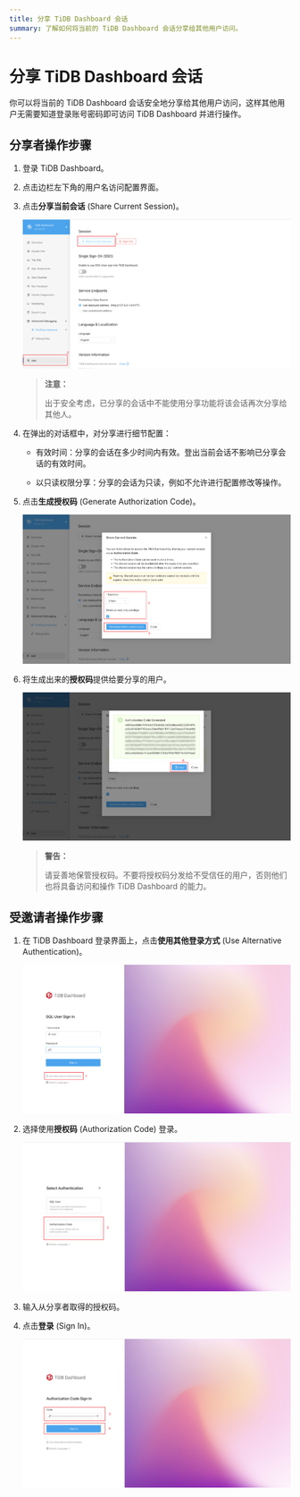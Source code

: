 ```yaml
---
title: 分享 TiDB Dashboard 会话
summary: 了解如何将当前的 TiDB Dashboard 会话分享给其他用户访问。
---
```


# 分享 TiDB Dashboard 会话

你可以将当前的 TiDB Dashboard 会话安全地分享给其他用户访问，这样其他用户无需要知道登录账号密码即可访问 TiDB Dashboard 并进行操作。

## 分享者操作步骤

1. 登录 TiDB Dashboard。

2. 点击边栏左下角的用户名访问配置界面。

3. 点击**分享当前会话** (Share Current Session)。

   ![操作示例](/media/dashboard/dashboard-session-share-settings-1-v650.png)

   > **注意：**
   >
   > 出于安全考虑，已分享的会话中不能使用分享功能将该会话再次分享给其他人。

4. 在弹出的对话框中，对分享进行细节配置：

   - 有效时间：分享的会话在多少时间内有效。登出当前会话不影响已分享会话的有效时间。

   - 以只读权限分享：分享的会话为只读，例如不允许进行配置修改等操作。

5. 点击**生成授权码** (Generate Authorization Code)。

   ![操作示例](/media/dashboard/dashboard-session-share-settings-2-v650.png)

6. 将生成出来的**授权码**提供给要分享的用户。

   ![操作示例](/media/dashboard/dashboard-session-share-settings-3-v650.png)

   > **警告：**
   >
   > 请妥善地保管授权码。不要将授权码分发给不受信任的用户，否则他们也将具备访问和操作 TiDB Dashboard 的能力。

## 受邀请者操作步骤

1. 在 TiDB Dashboard 登录界面上，点击**使用其他登录方式** (Use Alternative Authentication)。

   ![操作示例](/media/dashboard/dashboard-session-share-signin-1-v650.png)

2. 选择使用**授权码** (Authorization Code) 登录。

   ![操作示例](/media/dashboard/dashboard-session-share-signin-2-v650.png)

3. 输入从分享者取得的授权码。

4. 点击**登录** (Sign In)。

   ![操作示例](/media/dashboard/dashboard-session-share-signin-3-v650.png)
